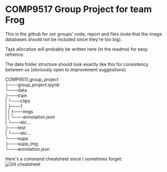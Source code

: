 # COMP9517 Group Project for team Frog

This is the github for our groups' code, report and files (note that the image databases should not be included since they're too big).  

Task allocation will probably be written here (in the readme) for easy refrence.  

The data folder structure should look exactly like this for consistency between us (obviously open to improvement suggestions).  

COMP9517_group_project  
    ├───group_project.ipynb  
    └───data  
        ├───train  
        |   └───clips  
        |       ├───1  
        |       |   ├───imgs  
        |       |   └───annotation.json  
        |       └───etc...  
        ├───test  
        |   └───etc...  
        └───supp  
            ├───supp_img  
            └───annotation.json  

Here's a command cheatsheet since I sometimes forget:  
![Git cheatsheet](https://i.redd.it/8341g68g1v7y.png)
